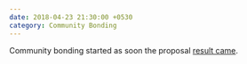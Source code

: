 ```yaml
---
date: 2018-04-23 21:30:00 +0530
category: Community Bonding
---
```


Community bonding started as soon the  proposal [result came](https://summerofcode.withgoogle.com/projects/#6625036551585792).
